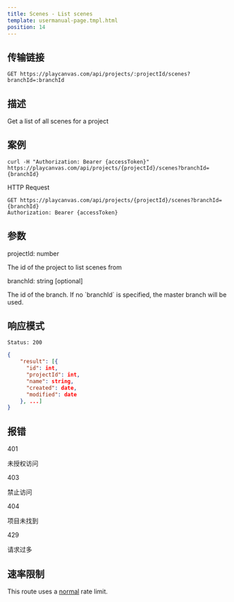 ```yaml
---
title: Scenes - List scenes
template: usermanual-page.tmpl.html
position: 14
---
```


## 传输链接

```none
GET https://playcanvas.com/api/projects/:projectId/scenes?branchId=:branchId
```

## 描述

Get a list of all scenes for a project

## 案例

```none
curl -H "Authorization: Bearer {accessToken}" https://playcanvas.com/api/projects/{projectId}/scenes?branchId={branchId}
```

HTTP Request

```text
GET https://playcanvas.com/api/projects/{projectId}/scenes?branchId={branchId}
Authorization: Bearer {accessToken}
```

## 参数

<div class="params">
<div class="parameter"><span class="param">projectId: number</span><p>The id of the project to list scenes from</p></div>
<div class="parameter"><span class="param">branchId: string [optional]</span><p>The id of the branch. If no `branchId` is specified, the master branch will be used.</p></div>
</div>

## 响应模式

```none
Status: 200
```

```json
{
    "result": [{
      "id": int,
      "projectId": int,
      "name": string,
      "created": date,
      "modified": date
    }, ...]
}
```

## 报错

<div class="params">
<div class="parameter"><span class="param">401</span><p>未授权访问</p></div>
<div class="parameter"><span class="param">403</span><p>禁止访问</p></div>
<div class="parameter"><span class="param">404</span><p>项目未找到</p></div>
<div class="parameter"><span class="param">429</span><p>请求过多</p></div>
</div>

## 速率限制

This route uses a [normal][1] rate limit.

[1]: /user-manual/api#rate-limiting

